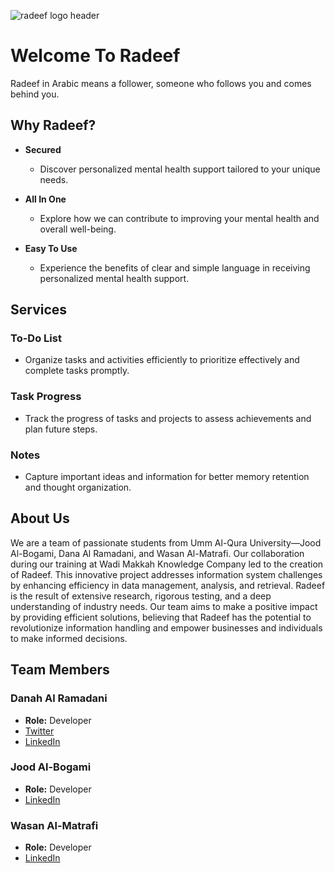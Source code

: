 ![radeef logo header](https://github.com/user-attachments/assets/f44888a4-220d-4c65-b545-d276ddda0d83)

# Welcome To Radeef

Radeef in Arabic means a follower, someone who follows you and comes behind you.

## Why Radeef?

- **Secured**
  - Discover personalized mental health support tailored to your unique needs.

- **All In One**
  - Explore how we can contribute to improving your mental health and overall well-being.

- **Easy To Use**
  - Experience the benefits of clear and simple language in receiving personalized mental health support.

## Services

### To-Do List
- Organize tasks and activities efficiently to prioritize effectively and complete tasks promptly.

### Task Progress
- Track the progress of tasks and projects to assess achievements and plan future steps.

### Notes
- Capture important ideas and information for better memory retention and thought organization.

## About Us

We are a team of passionate students from Umm Al-Qura University—Jood Al-Bogami, Dana Al Ramadani, and Wasan Al-Matrafi. Our collaboration during our training at Wadi Makkah Knowledge Company led to the creation of Radeef. This innovative project addresses information system challenges by enhancing efficiency in data management, analysis, and retrieval. Radeef is the result of extensive research, rigorous testing, and a deep understanding of industry needs. Our team aims to make a positive impact by providing efficient solutions, believing that Radeef has the potential to revolutionize information handling and empower businesses and individuals to make informed decisions.

## Team Members

### Danah Al Ramadani

- **Role:** Developer
- [Twitter](https://x.com/d__a31?s=21)
- [LinkedIn](https://www.linkedin.com/in/danah-alramadani-58b435295?utm_source=share&utm_campaign=share_via&utm_content=profile&utm_medium=ios_app)

### Jood Al-Bogami

- **Role:** Developer
- [LinkedIn](https://www.linkedin.com/in/jood-albogami/)

### Wasan Al-Matrafi

- **Role:** Developer
- [LinkedIn](https://www.linkedin.com/in/wasan-al-matrafi-123456789/)
